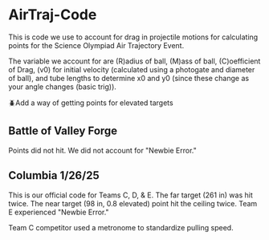 # AirTraj-Code
This is code we use to account for drag in projectile motions for calculating points for the Science Olympiad Air Trajectory Event.

The variable we account for are (R)adius of ball, (M)ass of ball, (C)oefficient of Drag, (v0) for initial velocity (calculated using a photogate and diameter of ball), and tube lengths to determine x0 and y0 (since these change as your angle changes (basic trig)).

🪲Add a way of getting points for elevated targets

## Battle of Valley Forge
Points did not hit. We did not account for "Newbie Error."

## Columbia 1/26/25
This is our official code for Teams C, D, & E. The far target (261 in) was hit twice. The near target (98 in, 0.8 elevated) point hit the ceiling twice. Team E experienced "Newbie Error."

Team C competitor used a metronome to standardize pulling speed.



